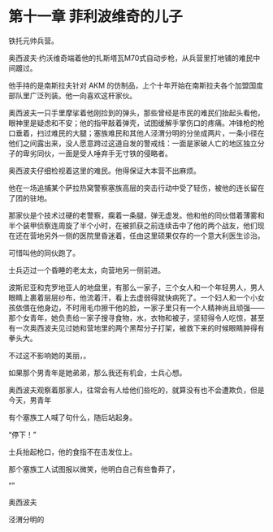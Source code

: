 # 第十一章 菲利波维奇的儿子



铁托元帅兵营。

奥西波夫·约沃维奇端着他的扎斯塔瓦M70式自动步枪，从兵营里打地铺的难民中间踱过。

他手持的是南斯拉夫针对 AKM 的仿制品，上个十年开始在南斯拉夫各个加盟国度部队里广泛列装。他一向喜欢这杆家伙。

奥西波夫一只手里摩挲着他刚捡到的弹头，那些曾经是市民的难民们抬起头看他，眼神里是疑虑和不安；他的指甲敲着弹壳，试图缓解手掌伤口的疼痛。冲锋枪的枪口垂着，扫过难民的大腿；塞族难民和其他人泾渭分明的分坐成两片，一条小径在他们之间露出来，没人愿意跨过这道自发的警戒线：一面是家破人亡的地区独立分子的卑劣同伙，一面是受人唾弃手无寸铁的侵略者。

奥西波夫仔细检视着这里的难民。他得保证大本营不出麻烦。

他在一场追捕某个萨拉热窝警察塞族高层的突击行动中受了轻伤，被他的连长留在了团的驻地。

那家伙是个技术过硬的老警察，瘸着一条腿，弹无虚发。他和他的同伙借着薄雾和半个装甲侦察连周旋了半个小时，在被抓获之前连续击中了他的两个战友，他们现在还在营地另外一侧的医院里昏迷着，任由这里硕果仅存的一个意大利医生诊治。

可惜叫他的同伙跑了。

士兵迈过一个昏睡的老太太，向营地另一侧前进。

波斯尼亚和克罗地亚人的地盘里，有那么一家子，三个女人和一个年轻男人，男人眼睛上裹着层层纱布，他流着汗，看上去虚弱得就快病死了。一个妇人和一个小女孩依偎在他身边，不时用毛巾擦干他的脸，一家子里只有一个人精神尚且顽强——那个女青年，她负责给一家子搜寻食物，水，衣物和被子，坚韧得令人吃惊，甚至有一次奥西波夫见过她和营地里的两个黑帮分子打架，被救下来的时候眼睛肿得有拳头大。

不过这不影响她的美丽，。

如果那个男青年是她弟弟，那么我还有机会，士兵心想。

奥西波夫观察着那家人，往常会有人给他们些吃的，就算没有也不会遭欺负，但是今天，男青年





有个塞族工人喊了句什么，随后站起身。

“停下！”

士兵抬起枪口，他的食指不在击发位上。

那个塞族工人试图报以微笑，他明白自己有些鲁莽了，

“”

奥西波夫

泾渭分明的

